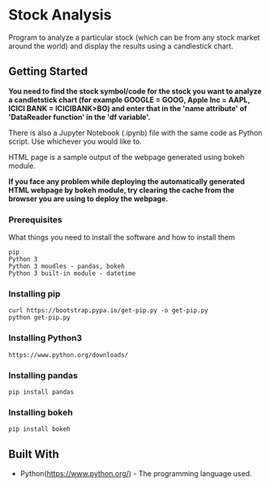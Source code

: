 # Stock Analysis
Program to analyze a particular stock (which can be from any stock market around the world) and display the results using a candlestick chart.

## Getting Started
**You need to find the stock symbol/code for the stock you want to analyze a candletstick chart (for example GOOGLE = GOOG, Apple Inc = AAPL, ICICI BANK = ICICIBANK>BO) and enter that in the 'name attribute' of 'DataReader function' in the 'df variable'.**

There is also a Jupyter Notebook (.ipynb) file with the same code as Python script. Use whichever you would like to.

HTML page is a sample output of the webpage generated using bokeh module.

**If you face any problem while deploying the automatically generated HTML webpage by bokeh module, try clearing the cache from the browser you are using to deploy the webpage.**

### Prerequisites
What things you need to install the software and how to install them
```
pip
Python 3
Python 3 moudles - pandas, bokeh
Python 3 built-in module - datetime
```

### Installing pip
```
curl https://bootstrap.pypa.io/get-pip.py -o get-pip.py
python get-pip.py
```

### Installing Python3
```
https://www.python.org/downloads/
```

### Installing pandas
```
pip install pandas
```

### Installing bokeh
```
pip install bokeh
```

## Built With
* Python(https://www.python.org/) - The programming language used.

